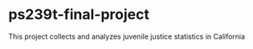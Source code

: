 # ps239t-final-project
This project collects and analyzes juvenile justice statistics in California
